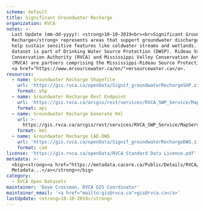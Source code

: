 ```yaml
---
schema: default
title: Significant Groundwater Recharge
organization: RVCA
notes: >-
  Last Update (mm-dd-yyyy): <strong>10-10-2019<br><br>Significant Groundwater
  Recharge</strong> represents areas that support groundwater discharge, and
  help sustain sensitive features like coldwater streams and wetlands. This
  dataset is part of Drinking Water Source Protection (DWSP). Rideau Valley
  Conservation Authority (RVCA) and Mississippi Valley Conservation Authority
  (MVCA) are partners comprising the Mississippi-Rideau Source Protection Region
  <a href="https://www.mrsourcewater.ca/en/">mrsourcewater.ca</a>.
resources:
  - name: Groundwater Recharge Shapefile
    url: 'https://gis.rvca.ca/openData/Signif_groundwaterRechargeSHP.zip'
    format: shp
  - name: Groundwater Recharge Rest Endpoint
    url: 'https://gis.rvca.ca/arcgis/rest/services/RVCA_SWP_Service/MapServer/8'
    format: api
  - name: Groundwater Recharge Generate Kml
    url: >-
      https://gis.rvca.ca/arcgis/rest/services/RVCA_SWP_Service/MapServer/generateKml
    format: kml
  - name: Groundwater Recharge CAD-DWG
    url: 'https://gis.rvca.ca/openData/Signif_groundwaterRechargeDWG.zip'
    format: cad
license: 'https://gis.rvca.ca/openData/RVCA Standard Data Licence.pdf'
metadata: >-
  <big><strong><a href="https://metadata.cacore.ca/Public/Details/RVCA/id=858">View
  Metadata...</a></strong></big>
category:
  - RVCA Open Datasets
maintainer: 'Dave Crossman, RVCA GIS Coordinator'
maintainer_email: '<a href="mailto:gis@rvca.ca">gis@rvca.ca</a>'
lastUpdate: <strong>10-10-2019</strong>
---
```

